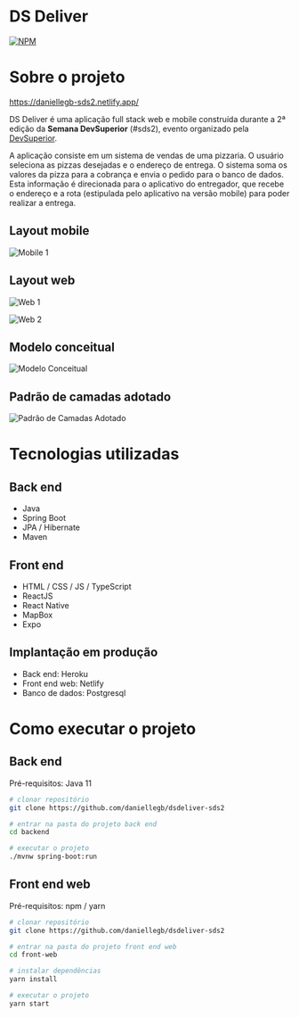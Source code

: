 # DS Deliver
[![NPM](https://img.shields.io/npm/l/react)](https://github.com/daniellegb/dsdeliver-sds2/blob/main/LICENSE) 

# Sobre o projeto

https://daniellegb-sds2.netlify.app/

DS Deliver é uma aplicação full stack web e mobile construída durante a 2ª edição da **Semana DevSuperior** (#sds2), evento organizado pela [DevSuperior](https://devsuperior.com "Site da DevSuperior").

A aplicação consiste em um sistema de vendas de uma pizzaria. O usuário seleciona as pizzas desejadas e o endereço de entrega. O sistema soma os valores da pizza para a cobrança e envia o pedido para o banco de dados. Esta informação é direcionada para o aplicativo do entregador, que recebe o endereço e a rota (estipulada pelo aplicativo na versão mobile) para poder realizar a entrega.

## Layout mobile
![Mobile 1](https://github.com/daniellegb/dsdeliver-sds2/blob/main/assets/mobile.PNG)

## Layout web
![Web 1](https://github.com/daniellegb/dsdeliver-sds2/blob/main/assets/page%201.png)

![Web 2](https://github.com/daniellegb/dsdeliver-sds2/blob/main/assets/page.png)

## Modelo conceitual
![Modelo Conceitual](https://github.com/daniellegb/dsdeliver-sds2/blob/main/assets/modelo-conceitual.png)

## Padrão de camadas adotado
![Padrão de Camadas Adotado](https://github.com/daniellegb/dsdeliver-sds2/blob/main/assets/padrao-camadas.png)

# Tecnologias utilizadas
## Back end
- Java
- Spring Boot
- JPA / Hibernate
- Maven
## Front end
- HTML / CSS / JS / TypeScript
- ReactJS
- React Native
- MapBox
- Expo
## Implantação em produção
- Back end: Heroku
- Front end web: Netlify
- Banco de dados: Postgresql

# Como executar o projeto

## Back end
Pré-requisitos: Java 11

```bash
# clonar repositório
git clone https://github.com/daniellegb/dsdeliver-sds2

# entrar na pasta do projeto back end
cd backend

# executar o projeto
./mvnw spring-boot:run
```

## Front end web
Pré-requisitos: npm / yarn

```bash
# clonar repositório
git clone https://github.com/daniellegb/dsdeliver-sds2

# entrar na pasta do projeto front end web
cd front-web

# instalar dependências
yarn install

# executar o projeto
yarn start
```
